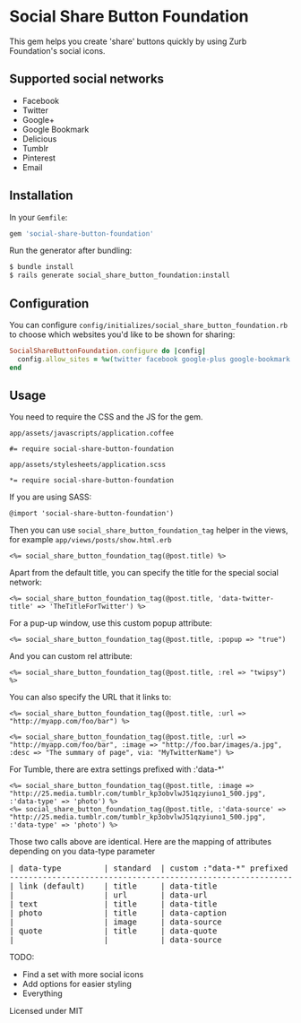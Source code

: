 # Social Share Button Foundation

This gem helps you create 'share' buttons quickly by using Zurb Foundation's social icons.

## Supported social networks

* Facebook
* Twitter
* Google+
* Google Bookmark
* Delicious
* Tumblr
* Pinterest
* Email

## Installation

In your `Gemfile`:

```ruby
gem 'social-share-button-foundation'
```

Run the generator after bundling:

```bash
$ bundle install
$ rails generate social_share_button_foundation:install
```

## Configuration

You can configure `config/initializes/social_share_button_foundation.rb` to choose which websites you'd like to be shown for sharing:

```ruby
SocialShareButtonFoundation.configure do |config|
  config.allow_sites = %w(twitter facebook google-plus google-bookmark delicious tumblr pinterest email)
end
```

## Usage

You need to require the CSS and the  JS for the gem.

`app/assets/javascripts/application.coffee`

```
#= require social-share-button-foundation
```

`app/assets/stylesheets/application.scss`

```
*= require social-share-button-foundation
```
If you are using SASS:

```
@import 'social-share-button-foundation')
```
Then you can use `social_share_button_foundation_tag` helper in the views, for example `app/views/posts/show.html.erb`

```erb
<%= social_share_button_foundation_tag(@post.title) %>
```

Apart from the default title, you can specify the title for the special social network:

```erb
<%= social_share_button_foundation_tag(@post.title, 'data-twitter-title' => 'TheTitleForTwitter') %>
```

For a pup-up window, use this custom popup attribute:

```erb
<%= social_share_button_foundation_tag(@post.title, :popup => "true")
```

And you can custom rel attribute:

```erb
<%= social_share_button_foundation_tag(@post.title, :rel => "twipsy") %>
```

You can also specify the URL that it links to:

```erb
<%= social_share_button_foundation_tag(@post.title, :url => "http://myapp.com/foo/bar") %>
```

```erb
<%= social_share_button_foundation_tag(@post.title, :url => "http://myapp.com/foo/bar", :image => "http://foo.bar/images/a.jpg", :desc => "The summary of page", via: "MyTwitterName") %>
```

For Tumble, there are extra settings  prefixed with :'data-*'
```erb
<%= social_share_button_foundation_tag(@post.title, :image => "http://25.media.tumblr.com/tumblr_kp3obvlwJ51qzyiuno1_500.jpg", :'data-type' => 'photo') %>
<%= social_share_button_foundation_tag(@post.title, :'data-source' => "http://25.media.tumblr.com/tumblr_kp3obvlwJ51qzyiuno1_500.jpg", :'data-type' => 'photo') %>
```
Those two calls above are identical.
Here are the mapping of attributes depending on you data-type parameter

<pre>
| data-type         | standard  | custom :"data-*" prefixed  |
--------------------------------------------------------------
| link (default)    | title     | data-title                 |
|                   | url       | data-url                   |
| text              | title     | data-title                 |
| photo             | title     | data-caption               |
|                   | image     | data-source                |
| quote             | title     | data-quote                 |
|                   |           | data-source                |
</pre>

TODO:
* Find a set with more social icons
* Add options for easier styling
* Everything


Licensed under MIT
